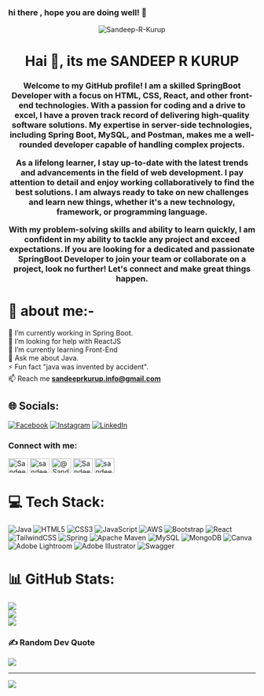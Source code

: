 ### hi there , hope you are doing well! 👋

<p align="center"> <img src="https://discovered-icecream-305.notion.site/image/https%3A%2F%2Fi.pinimg.com%2Foriginals%2F7d%2F07%2Fa2%2F7d07a255678962d30d8717dcf5dbd266.gif?table=block&id=24552513-40ce-4673-ab6f-f22014b90ba3&spaceId=4a7c658f-278d-4556-aee6-c1af40c7c0bb&userId=&cache=v2" alt="Sandeep-R-Kurup" /> </p>

<h1 align="center">Hai 👋, its me SANDEEP R KURUP</h1>
<h3 align="center">Welcome to my GitHub profile! I am a skilled SpringBoot Developer with a focus on HTML, CSS, React, and other front-end technologies. With a passion for coding and a drive to excel, I have a proven track record of delivering high-quality software solutions. My expertise in server-side technologies, including Spring Boot, MySQL, and Postman, makes me a well-rounded developer capable of handling complex projects.

As a lifelong learner, I stay up-to-date with the latest trends and advancements in the field of web development. I pay attention to detail and enjoy working collaboratively to find the best solutions. I am always ready to take on new challenges and learn new things, whether it's a new technology, framework, or programming language.

With my problem-solving skills and ability to learn quickly, I am confident in my ability to tackle any project and exceed expectations. If you are looking for a dedicated and passionate SpringBoot Developer to join your team or collaborate on a project, look no further! Let's connect and make great things happen.</h3>


# 💫 about me:-
🔭 I’m currently working in Spring Boot.
<br>🤝 I’m looking for help with ReactJS
<br>🌱 I’m currently learning Front-End
<br>💬 Ask me about Java.
<br>⚡ Fun fact "java was invented by accident".
<br>📫 Reach me **sandeeprkurup.info@gmail.com**


## 🌐 Socials:
[![Facebook](https://img.shields.io/badge/Facebook-%231877F2.svg?logo=Facebook&logoColor=white)](https://facebook.com/th.liecaster) [![Instagram](https://img.shields.io/badge/Instagram-%23E4405F.svg?logo=Instagram&logoColor=white)](https://instagram.com/liecaster_) [![LinkedIn](https://img.shields.io/badge/LinkedIn-%230077B5.svg?logo=linkedin&logoColor=white)](https://linkedin.com/in/sandeeprkurup) 

<h3 align="left">Connect with me:</h3>
<p align="left">

<a href="https://twitter.com/SandeepRKurup3?s=09" target="blank"><img align="center" src="https://raw.githubusercontent.com/rahuldkjain/github-profile-readme-generator/master/src/images/icons/Social/twitter.svg" alt="SandeepRKurup3" height="30" width="40" /></a>
<a href="https://www.linkedin.com/in/sandeeprkurup" target="blank"><img align="center" src="https://raw.githubusercontent.com/rahuldkjain/github-profile-readme-generator/master/src/images/icons/Social/linked-in-alt.svg" alt="sandeeprkurup" height="30" width="40" /></a>
<a href="https://www.hackerrank.com/Sandeep_R_kurup?hr_r=1" target="blank"><img align="center" src="https://raw.githubusercontent.com/rahuldkjain/github-profile-readme-generator/master/src/images/icons/Social/hackerrank.svg" alt="@Sandeep_R_kurup" height="30" width="40" /></a>
<a href="https://leetcode.com/Sandeep_R_Kurup" target="blank"><img align="center" src="https://raw.githubusercontent.com/rahuldkjain/github-profile-readme-generator/master/src/images/icons/Social/leet-code.svg" alt="Sandeep_R_kurup" height="30" width="40" /></a>
<a href="https://auth.geeksforgeeks.org/user/sandeep_r_kurup" target="blank"><img align="center" src="https://raw.githubusercontent.com/rahuldkjain/github-profile-readme-generator/master/src/images/icons/Social/geeks-for-geeks.svg" alt="sandeep_r_kurup" height="30" width="40" /></a>
</p>

# 💻 Tech Stack:
![Java](https://img.shields.io/badge/java-%23ED8B00.svg?style=for-the-badge&logo=java&logoColor=white) ![HTML5](https://img.shields.io/badge/html5-%23E34F26.svg?style=for-the-badge&logo=html5&logoColor=white) ![CSS3](https://img.shields.io/badge/css3-%231572B6.svg?style=for-the-badge&logo=css3&logoColor=white) ![JavaScript](https://img.shields.io/badge/javascript-%23323330.svg?style=for-the-badge&logo=javascript&logoColor=%23F7DF1E) ![AWS](https://img.shields.io/badge/AWS-%23FF9900.svg?style=for-the-badge&logo=amazon-aws&logoColor=white) ![Bootstrap](https://img.shields.io/badge/bootstrap-%23563D7C.svg?style=for-the-badge&logo=bootstrap&logoColor=white) ![React](https://img.shields.io/badge/react-%2320232a.svg?style=for-the-badge&logo=react&logoColor=%2361DAFB) ![TailwindCSS](https://img.shields.io/badge/tailwindcss-%2338B2AC.svg?style=for-the-badge&logo=tailwind-css&logoColor=white) ![Spring](https://img.shields.io/badge/spring-%236DB33F.svg?style=for-the-badge&logo=spring&logoColor=white) ![Apache Maven](https://img.shields.io/badge/Apache%20Maven-C71A36?style=for-the-badge&logo=Apache%20Maven&logoColor=white) ![MySQL](https://img.shields.io/badge/mysql-%2300f.svg?style=for-the-badge&logo=mysql&logoColor=white) ![MongoDB](https://img.shields.io/badge/MongoDB-%234ea94b.svg?style=for-the-badge&logo=mongodb&logoColor=white) ![Canva](https://img.shields.io/badge/Canva-%2300C4CC.svg?style=for-the-badge&logo=Canva&logoColor=white) ![Adobe Lightroom](https://img.shields.io/badge/Adobe%20Lightroom-31A8FF.svg?style=for-the-badge&logo=Adobe%20Lightroom&logoColor=white) ![Adobe Illustrator](https://img.shields.io/badge/adobeillustrator-%23FF9A00.svg?style=for-the-badge&logo=adobeillustrator&logoColor=white) ![Swagger](https://img.shields.io/badge/-Swagger-%23Clojure?style=for-the-badge&logo=swagger&logoColor=white)
# 📊 GitHub Stats:
![](https://github-readme-stats.vercel.app/api?username=Sandeep-R-Kurup&theme=dark&hide_border=true&include_all_commits=true&count_private=false)<br/>
![](https://github-readme-streak-stats.herokuapp.com/?user=Sandeep-R-Kurup&theme=dark&hide_border=true)<br/>
![](https://github-readme-stats.vercel.app/api/top-langs/?username=Sandeep-R-Kurup&theme=dark&hide_border=true&include_all_commits=true&count_private=false&layout=compact)

### ✍️ Random Dev Quote
![](https://quotes-github-readme.vercel.app/api?type=horizontal&theme=dark)

---
[![](https://visitcount.itsvg.in/api?id=Sandeep-R-Kurup&icon=1&color=7)](https://visitcount.itsvg.in)

<!-- Proudly created with GPRM ( https://gprm.itsvg.in ) -->
